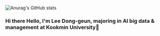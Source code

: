 ![Anurag's GitHub stats](https://github-readme-stats.vercel.app/api?username=Leecarrot&show_icons=true&theme=radical)

### Hi there Hello, I'm Lee Dong-geun, majoring in AI big data & management at Kookmin University👋

<!--
**Leecarrot/Leecarrot** is a ✨ _special_ ✨ repository because its `README.md` (this file) appears on your GitHub profile.

Here are some ideas to get you started:
- 🔭 I’m currently working on ...
- 🌱 I’m currently learning ...
- 👯 I’m looking to collaborate on ...
- 🤔 I’m looking for help with ...
- 💬 Ask me about ...
- 📫 How to reach me: ...
- 😄 Pronouns: ...
- ⚡ Fun fact: ...
-->
